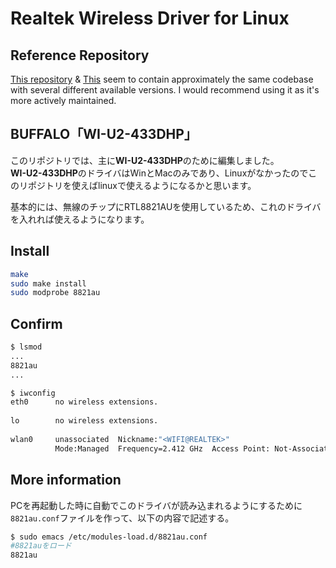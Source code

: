 # Realtek Wireless Driver for Linux

## Reference Repository

[This repository](https://github.com/diederikdehaas/rtl8812AU) & [This](https://github.com/paralin/rtl8821au) seem to contain approximately the same codebase with several different available versions. I would recommend using it as it's more actively maintained.

## BUFFALO「WI-U2-433DHP」

このリポジトリでは、主に**WI-U2-433DHP**のために編集しました。  
**WI-U2-433DHP**のドライバはWinとMacのみであり、Linuxがなかったのでこのリポジトリを使えばlinuxで使えるようになるかと思います。  

基本的には、無線のチップにRTL8821AUを使用しているため、これのドライバを入れれば使えるようになります。

## Install

```bash
make
sudo make install
sudo modprobe 8821au
```

## Confirm

```bash
$ lsmod
...
8821au
...

$ iwconfig
eth0      no wireless extensions.
 
lo        no wireless extensions.
 
wlan0     unassociated  Nickname:"<WIFI@REALTEK>"
          Mode:Managed  Frequency=2.412 GHz  Access Point: Not-Associated
```

## More information

PCを再起動した時に自動でこのドライバが読み込まれるようにするために`8821au.conf`ファイルを作って、以下の内容で記述する。

```bash
$ sudo emacs /etc/modules-load.d/8821au.conf
#8821auをロード
8821au
```
